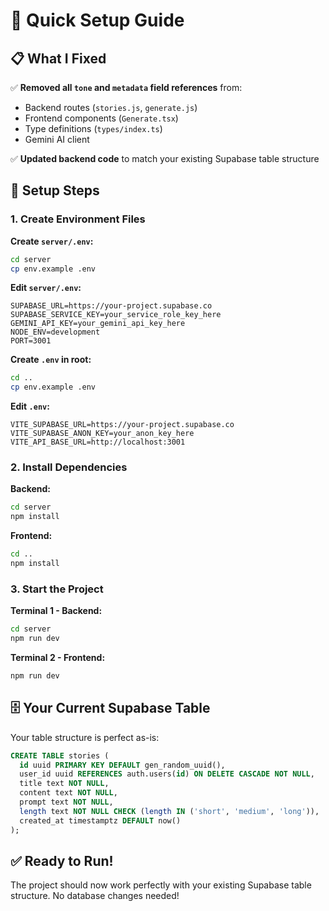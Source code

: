 # 🚀 Quick Setup Guide

## 📋 What I Fixed

✅ **Removed all `tone` and `metadata` field references** from:
- Backend routes (`stories.js`, `generate.js`)
- Frontend components (`Generate.tsx`)
- Type definitions (`types/index.ts`)
- Gemini AI client

✅ **Updated backend code** to match your existing Supabase table structure

## 🔧 Setup Steps

### 1. Create Environment Files

**Create `server/.env`:**
```bash
cd server
cp env.example .env
```

**Edit `server/.env`:**
```env
SUPABASE_URL=https://your-project.supabase.co
SUPABASE_SERVICE_KEY=your_service_role_key_here
GEMINI_API_KEY=your_gemini_api_key_here
NODE_ENV=development
PORT=3001
```

**Create `.env` in root:**
```bash
cd ..
cp env.example .env
```

**Edit `.env`:**
```env
VITE_SUPABASE_URL=https://your-project.supabase.co
VITE_SUPABASE_ANON_KEY=your_anon_key_here
VITE_API_BASE_URL=http://localhost:3001
```

### 2. Install Dependencies

**Backend:**
```bash
cd server
npm install
```

**Frontend:**
```bash
cd ..
npm install
```

### 3. Start the Project

**Terminal 1 - Backend:**
```bash
cd server
npm run dev
```

**Terminal 2 - Frontend:**
```bash
npm run dev
```

## 🗄️ Your Current Supabase Table

Your table structure is perfect as-is:
```sql
CREATE TABLE stories (
  id uuid PRIMARY KEY DEFAULT gen_random_uuid(),
  user_id uuid REFERENCES auth.users(id) ON DELETE CASCADE NOT NULL,
  title text NOT NULL,
  content text NOT NULL,
  prompt text NOT NULL,
  length text NOT NULL CHECK (length IN ('short', 'medium', 'long')),
  created_at timestamptz DEFAULT now()
);
```

## ✅ Ready to Run!

The project should now work perfectly with your existing Supabase table structure. No database changes needed!
